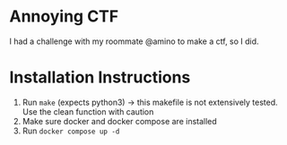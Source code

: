 # Annoying CTF

I had a challenge with my roommate @amino to make a ctf, so I did.


# Installation Instructions
1. Run `make` (expects python3) -> this makefile is not extensively tested. Use the clean function with caution
2. Make sure docker and docker compose are installed
3. Run `docker compose up -d`
